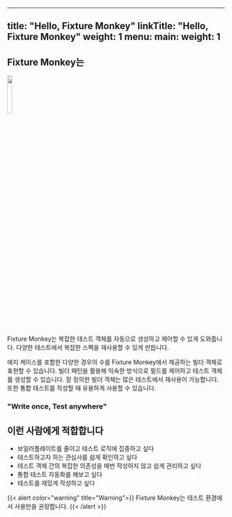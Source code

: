 
---
title: "Hello, Fixture Monkey"
linkTitle: "Hello, Fixture Monkey"
weight: 1
menu:
  main:
    weight: 1
---
## Fixture Monkey는

<img src="../../../images/fixture-monkey.png" width="15%"/>

Fixture Monkey는 복잡한 테스트 객체를 자동으로 생성하고 제어할 수 있게 도와줍니다. 다양한 테스트에서 복잡한 스펙을 재사용할 수 있게 만듭니다.

에지 케이스를 포함한 다양한 경우의 수를 Fixture Monkey에서 제공하는 빌더 객체로 표현할 수 있습니다. 빌더 패턴을 활용해 익숙한 방식으로 필드를 제어하고 테스트 객체를 생성할 수 있습니다. 
잘 정의한 빌더 객체는 많은 테스트에서 재사용이 가능합니다. 또한 통합 테스트를 작성할 때 유용하게 사용할 수 있습니다. 

### "Write once, Test anywhere"

## 이런 사람에게 적합합니다

* 보일러플레이트를 줄이고 테스트 로직에 집중하고 싶다 
* 테스트하고자 하는 관심사를 쉽게 확인하고 싶다
* 테스트 객체 간의 복잡한 의존성을 매번 작성하지 않고 쉽게 관리하고 싶다
* 통합 테스트 자동화를 해보고 싶다
* 테스트를 재밌게 작성하고 싶다

{{< alert color="warning" title="Warning">}}
Fixture Monkey는 테스트 환경에서 사용만을 권장합니다.
{{< /alert >}}
